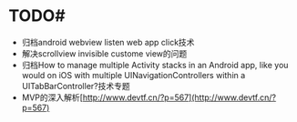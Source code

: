 # TODO#
- 归档android webview listen web app click技术
- 解决scrollview invisible custome view的问题
- 归档How to manage multiple Activity stacks in an Android app, like you would on iOS with multiple UINavigationControllers within a UITabBarController?技术专题
- MVP的深入解析[http://www.devtf.cn/?p=567](http://www.devtf.cn/?p=567)